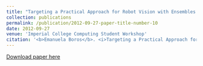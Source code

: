 ```yaml
---
title: "Targeting a Practical Approach for Robot Vision with Ensembles of Visual Features"
collection: publications
permalink: /publication/2012-09-27-paper-title-number-10
date: 2012-09-27
venue: 'Imperial College Computing Student Workshop'
citation: '<b>Emanuela Boros</b>. <i>Targeting a Practical Approach for Robot Vision with Ensembles of Visual Features</i>. 2012 Imperial College Computing Student Workshop, September 27—28, 2012, London, United Kingdom'
---
```


[Download paper here](https://drops.dagstuhl.de/opus/volltexte/2012/3760/pdf/5.pdf)



